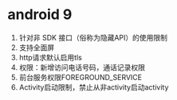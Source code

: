 # android 9
1. 针对非 SDK 接口（俗称为隐藏API）的使用限制
2. 支持全面屏
3. http请求默认启用tls
4. 权限：新增访问电话号码，通话记录权限
5. 前台服务权限FOREGROUND_SERVICE
6. Activity启动限制，禁止从非activity启动activity